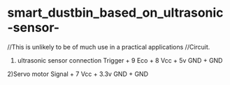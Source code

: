 # smart_dustbin_based_on_ultrasonic-sensor-
//This is unlikely to be of much use in a practical applications
//Circuit. 
1) ultrasonic sensor connection 
   Trigger + 9
    Eco   + 8
    Vcc + 5v
    GND + GND


 2)Servo motor
    Signal + 7
    Vcc + 3.3v
    GND + GND
